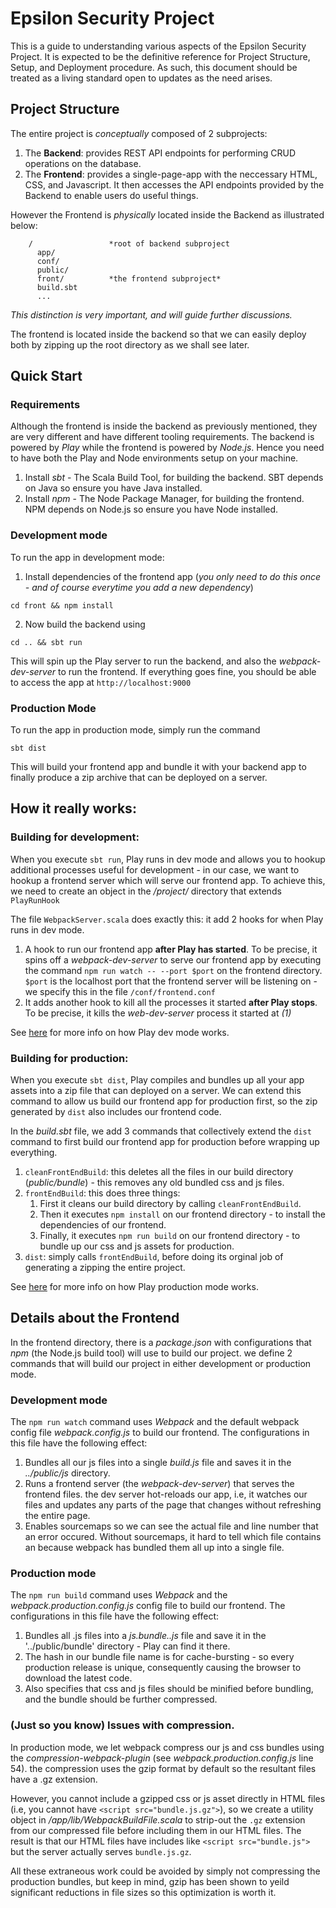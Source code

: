 # Epsilon Security Project

This is a guide to understanding various aspects of the Epsilon Security Project. It is expected to be the definitive reference for Project Structure, Setup, and Deployment procedure. As such, this document should be treated as a living standard open to updates as the need arises.

## Project Structure

The entire project is _conceptually_ composed of 2 subprojects:

1. The **Backend**: provides REST API endpoints for performing CRUD operations on the database.
2. The **Frontend**: provides a single-page-app with the neccessary HTML, CSS, and Javascript. It then accesses the API endpoints provided by the Backend to enable users do useful things. 

However the Frontend is _physically_ located inside the Backend as illustrated below:

		/                 *root of backend subproject
		  app/
		  conf/
		  public/
		  front/          *the frontend subproject*
		  build.sbt
		  ...

_This distinction is very important, and will guide further discussions._

The frontend is located inside the backend so that we can easily deploy both by zipping up the root directory as we shall see later.

## Quick Start

### Requirements

Although the frontend is inside the backend as previously mentioned, they are very different and have different tooling requirements. The backend is powered by _Play_ while the frontend is powered by _Node.js_. Hence you need to have both the Play and Node environments setup on your machine. 

1. Install _sbt_ - The Scala Build Tool, for building the backend. SBT depends on Java so ensure you have Java installed.
2. Install _npm_ - The Node Package Manager, for building the frontend. NPM depends on Node.js so ensure you have Node installed.

### Development mode

To run the app in development mode:
1. Install dependencies of the frontend app (_you only need to do this once - and of course everytime you add a new dependency_)
```
cd front && npm install
```
2. Now build the backend using
```
cd .. && sbt run
```
This will spin up the Play server to run the backend, and also the _webpack-dev-server_ to run the frontend. If everything goes fine, you should be able to access the app at `http://localhost:9000`

### Production Mode

To run the app in production mode, simply run the command
```
sbt dist
```
This will build your frontend app and bundle it with your backend app to finally produce a zip archive that can be deployed on a server.

## How it really works:

### Building for development:

When you execute `sbt run`, Play runs in dev mode and allows you to hookup additional processes useful for development - in our case, we want to hookup a frontend server which will serve our frontend app. To achieve this, we need to create an object in the _/project/_ directory that extends `PlayRunHook`

The file `WebpackServer.scala` does exactly this: it add 2 hooks for when Play runs in dev mode.

1. A hook to run our frontend app **after Play has started**. To be precise, it spins off a _webpack-dev-server_ to serve our frontend app by executing the command `npm run watch -- --port $port` on the frontend directory. `$port` is the localhost port that the frontend server will be listening on - we specify this in the file `/conf/frontend.conf`
2. It adds another hook to kill all the processes it started **after Play stops**. To be precise, it kills the _web-dev-server_ process it started at _(1)_

See [here](https://www.playframework.com/documentation/2.6.x/SBTCookbook) for more info on how Play dev mode works.

### Building for production:

When you execute `sbt dist`, Play compiles and bundles up all your app assets into a zip file that can deployed on a server. We can extend this command to allow us build our frontend app for production first, so the zip generated by `dist` also includes our frontend code.

In the _build.sbt_ file, we add 3 commands that collectively extend the `dist` command to first build our frontend app for production before wrapping up everything.

1. `cleanFrontEndBuild`: this deletes all the files in our build directory (_public/bundle_) - this removes any old bundled css and js files.
2. `frontEndBuild`: this does three things:
	1. First it cleans our build directory by calling `cleanFrontEndBuild`.
	2. Then it executes `npm install` on our frontend directory - to install the dependencies of our frontend.
	3. Finally, it executes `npm run build` on our frontend directory - to bundle up our css and js assets for production.
3. `dist`: simply calls `frontEndBuild`, before doing its orginal job of generating a zipping the entire project.

See [here](https://www.playframework.com/documentation/2.6.x/Deploying) for more info on how Play production mode works.

## Details about the Frontend

In the frontend directory, there is a _package.json_ with configurations that _npm_ (the Node.js build tool) will use to build our project. we define 2 commands that will build our project in either development or production mode. 

### Development mode
The `npm run watch` command uses _Webpack_ and the default webpack config file _webpack.config.js_ to build our frontend. The configurations in this file have the following effect:
	
1. Bundles all our js files into a single _build.js_ file and saves it in the _../public/js_ directory.
2. Runs a frontend server (the _webpack-dev-server_) that serves the frontend files. the dev server hot-reloads our app, i.e, it watches our files and updates any parts of the page that changes without refreshing the entire page.
3. Enables sourcemaps so we can see the actual file and line number that an error occured. Without sourcemaps, it hard to tell which file contains an because webpack has bundled them all up into a single file.

### Production mode
The `npm run build` command uses _Webpack_ and the _webpack.production.config.js_ config file to build our frontend. The configurations in this file have the following effect:

1. Bundles all .js files into a _js.bundle.<hash>.js_ file and save it in the '../public/bundle' directory - Play can find it there.
2. The hash in our bundle file name is for cache-bursting - so every production release is unique, consequently causing the browser to download the latest code.
3. Also specifies that css and js files should be minified before bundling, and the bundle should be further compressed.

### (Just so you know) Issues with compression.

In production mode, we let webpack compress our js and css bundles using the _compression-webpack-plugin_ (see _webpack.production.config.js_ line 54). the compression uses the gzip format by default so the resultant files have a .gz extension.

However, you cannot include a gzipped css or js asset directly in HTML files (i.e, you cannot have `<script src="bundle.js.gz">`), so we create a utility object in _/app/lib/WebpackBuildFile.scala_ to strip-out the `.gz` extension from our compressed file before including them in our HTML files. The result is that our HTML files have includes like `<script src="bundle.js">` but the server actually serves `bundle.js.gz`.

All these extraneous work could be avoided by simply not compressing the production bundles, but keep in mind, gzip has been shown to yeild significant reductions in file sizes so this optimization is worth it.